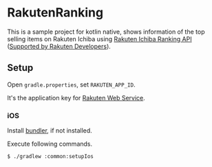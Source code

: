 # RakutenRanking

This is a sample project for kotlin native, shows information of the top selling items on Rakuten Ichiba using [Rakuten Ichiba Ranking API](https://webservice.rakuten.co.jp/api/ichibaitemranking/) (<a href="https://webservice.rakuten.co.jp/" target="_blank">Supported by Rakuten Developers</a>).

## Setup

Open `gradle.properties`, set `RAKUTEN_APP_ID`.

It's the application key for [Rakuten Web Service](https://webservice.rakuten.co.jp/guide/).

### iOS

Install [bundler](https://bundler.io/), if not installed.

Execute following commands.

```
$ ./gradlew :common:setupIos
```
